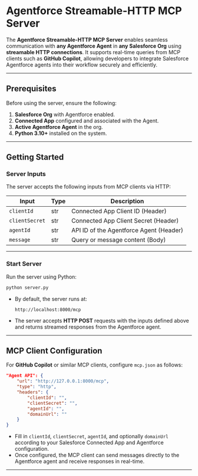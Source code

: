 # Agentforce Streamable-HTTP MCP Server

The **Agentforce Streamable-HTTP MCP Server** enables seamless communication with **any Agentforce Agent** in **any Salesforce Org** using **streamable HTTP connections**. It supports real-time queries from MCP clients such as **GitHub Copilot**, allowing developers to integrate Salesforce Agentforce agents into their workflow securely and efficiently.

---

## Prerequisites

Before using the server, ensure the following:

1. **Salesforce Org** with Agentforce enabled.
2. **Connected App** configured and associated with the Agent.
3. **Active Agentforce Agent** in the org.
4. **Python 3.10+** installed on the system.

---

## Getting Started

### Server Inputs

The server accepts the following inputs from MCP clients via HTTP:

| Input          | Type | Description                             |
| -------------- | ---- | --------------------------------------- |
| `clientId`     | str  | Connected App Client ID (Header)        |
| `clientSecret` | str  | Connected App Client Secret (Header)    |
| `agentId`      | str  | API ID of the Agentforce Agent (Header) |
| `message`      | str  | Query or message content (Body)         |

---

### Start Server

Run the server using Python:

```bash
python server.py
```

* By default, the server runs at:

  ```
  http://localhost:8000/mcp
  ```

* The server accepts **HTTP POST** requests with the inputs defined above and returns streamed responses from the Agentforce agent.

---

## MCP Client Configuration

For **GitHub Copilot** or similar MCP clients, configure `mcp.json` as follows:

```json
"Agent API": {
    "url": "http://127.0.0.1:8000/mcp",
    "type": "http",
    "headers": {
        "clientId": "",
        "clientSecret": "",
        "agentId": "",
        "domainUrl": ""
    }
}
```

* Fill in `clientId`, `clientSecret`, `agentId`, and optionally `domainUrl` according to your Salesforce Connected App and Agentforce configuration.
* Once configured, the MCP client can send messages directly to the Agentforce agent and receive responses in real-time.

---

